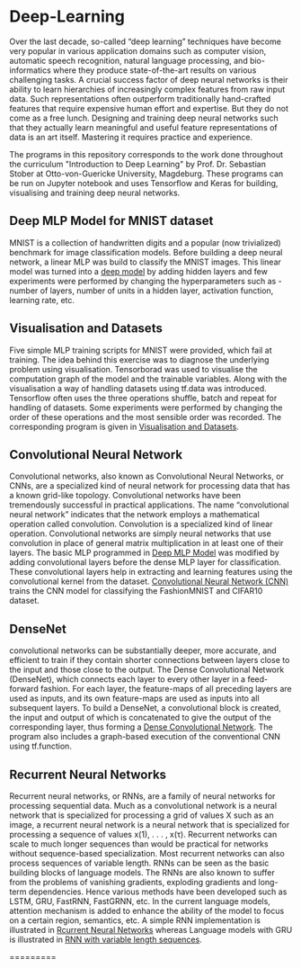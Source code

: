 # Deep-Learning

Over the last decade, so-called “deep learning” techniques have become very popular in various application domains such as computer vision, automatic speech recognition, natural language processing, and bio-informatics where they produce state-of-the-art results on various challenging tasks. A crucial success factor of deep neural networks is their ability to learn hierarchies of increasingly complex features from raw input data. Such representations often outperform traditionally hand-crafted features that require expensive human effort and expertise. But they do not come as a free lunch. Designing and training deep neural networks such that they actually learn meaningful and useful feature representations of data is an art itself. Mastering it requires practice and experience.

The programs in this repository corresponds to the work done throughout the curriculum "Introduction to Deep Learning" by Prof. Dr. Sebastian Stober at Otto-von-Guericke University, Magdeburg. These programs can be run on Jupyter notebook and uses Tensorflow and Keras for building, visualising and training deep neural networks.

## Deep MLP Model for MNIST dataset
MNIST is a collection of handwritten digits and a popular (now trivialized) benchmark for image classification models. Before building a deep neural network, a linear MLP was build to classify the MNIST images. This linear model was turned into a [deep model](https://github.com/nishad-pawaskar/Deep-Learning/tree/d603ad441c0e94befffdb7f4c5d29753e875e9d9/MNIST_Deep_Model) by adding hidden layers and few experiments were performed by changing the hyperparameters such as - number of layers, number of units in a hidden layer, activation function, learning rate, etc.

## Visualisation and Datasets
Five simple MLP training scripts for MNIST were provided, which fail at training. The idea behind this exercise was to diagnose the underlying problem using visualisation. Tensorborad was used to visualise the computation graph of the model and the trainable variables. Along with the visualisation a way of handling datasets using tf.data was introduced. Tensorflow often uses the three operations shuffle, batch and repeat for handling of datasets. Some experiments were performed by changing the order of these operations and the most sensible order was recorded. The corresponding program is given in [Visualisation and Datasets](https://github.com/nishad-pawaskar/Deep-Learning/tree/10a4b1c8b8f3435c03462ed02acc403c2e71b429/Visualisation%20and%20Datasets). 

## Convolutional Neural Network

Convolutional networks, also known as Convolutional Neural Networks, or CNNs, are a specialized kind of neural network for processing data that has a known grid-like topology. Convolutional networks have been tremendously successful in practical applications. The name “convolutional neural network” indicates that the network employs a mathematical operation called convolution. Convolution is a specialized kind of linear operation. Convolutional networks are simply neural networks that use convolution in place of general matrix multiplication in at least one of their layers. The basic MLP programmed in [Deep MLP Model](https://github.com/nishad-pawaskar/Deep-Learning/tree/d603ad441c0e94befffdb7f4c5d29753e875e9d9/MNIST_Deep_Model) was modified by adding convolutional layers before the dense MLP layer for classification. These convolutional layers help in extracting and learning features using the convolutional kernel from the dataset. [Convolutional Neural Network (CNN)](https://github.com/nishad-pawaskar/Deep-Learning/tree/d603ad441c0e94befffdb7f4c5d29753e875e9d9/Convolutional%20Nueral%20Networks) trains the CNN model for classifying the FashionMNIST and CIFAR10 dataset.

## DenseNet

convolutional networks can be substantially deeper, more accurate, and efficient to train if they contain shorter connections between layers close to the input and those close to the output. The Dense Convolutional Network (DenseNet), which connects each layer to every other layer in a feed-forward fashion. For each layer, the feature-maps of all preceding layers are used as inputs, and its own feature-maps are used as inputs into all subsequent layers. To build a DenseNet, a convolutional block is created, the input and output of which is concatenated to give the output of the corresponding layer, thus forming a [Dense Convolutional Network](https://github.com/nishad-pawaskar/Deep-Learning/tree/9dc3fa9b2620eafbb0d11112af11008859d2f0ba/DenseNets). The program also includes a graph-based execution of the conventional CNN using tf.function. 


## Recurrent Neural Networks

Recurrent neural networks, or RNNs, are a family of neural networks for processing sequential data. Much as a convolutional network is a neural network that is specialized for processing a grid of values X such as an image, a recurrent neural network is a neural network that is specialized for processing a sequence of values x(1), . . . , x(τ). Recurrent networks can scale to much longer sequences than would be practical for networks without sequence-based specialization. Most recurrent networks can also process sequences of variable length. RNNs can be seen as the basic building blocks of language models. The RNNs are also known to suffer from the problems of vanishing gradients, exploding gradients and long-term dependencies. Hence various methods have been developed such as LSTM, GRU, FastRNN, FastGRNN, etc. In the current language models, attention mechanism is added to enhance the ability of the model to focus on a certain region, semantics, etc. A simple RNN implementation is illustrated in [Rcurrent Neural Networks](https://github.com/nishad-pawaskar/Deep-Learning/tree/f18592dd22971e15ffeb9268bc7f449c9d4023d7/Recurrent%20Neural%20Networks) whereas Language models with GRU is illustrated in [RNN with variable length sequences](https://github.com/nishad-pawaskar/Deep-Learning/tree/f18592dd22971e15ffeb9268bc7f449c9d4023d7/RNN_variableLength_Sequence).

=========